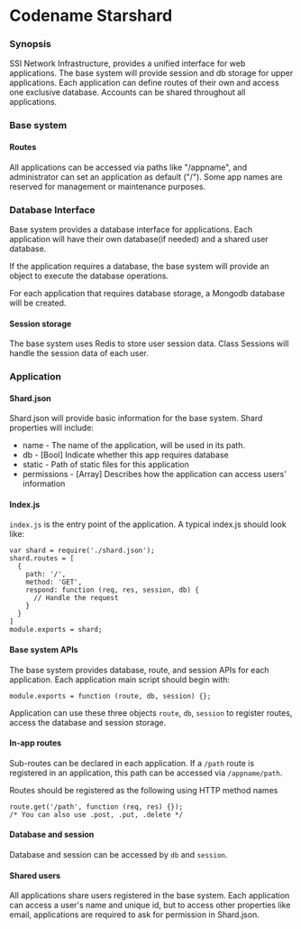# Codename Starshard

### Synopsis
SSI Network Infrastructure, provides a unified interface for web applications. 
The base system will provide session and db storage for upper applications.
Each application can define routes of their own and access one exclusive database.
Accounts can be shared throughout all applications.

### Base system

#### Routes
All applications can be accessed via paths like "/appname", and administrator can set an application as default ("/"). Some app names are reserved for management or maintenance purposes.

### Database Interface
Base system provides a database interface for applications. Each application will have their own database(if needed) and a shared user database.

If the application requires a database, the base system will provide an object to execute the database operations.

For each application that requires database storage, a Mongodb database will be created.

#### Session storage
The base system uses Redis to store user session data. Class Sessions will handle the session data of each user.

### Application

#### Shard.json
Shard.json will provide basic information for the base system. Shard properties will include:
* name - The name of the application, will be used in its path.
* db - [Bool] Indicate whether this app requires database
* static - Path of static files for this application
* permissions - [Array] Describes how the application can access users' information

#### Index.js
`index.js` is the entry point of the application. A typical index.js should look like:
```
var shard = require('./shard.json');
shard.routes = [
  {
    path: '/',
    method: 'GET',
    respond: function (req, res, session, db) {
	  // Handle the request
    }
  }
]
module.exports = shard;
```

#### Base system APIs
The base system provides database, route, and session APIs for each application. Each application main script should begin with: 
```
module.exports = function (route, db, session) {};
```
Application can use these three objects `route`, `db`, `session` to register routes, access  the database and session storage.

#### In-app routes
Sub-routes can be declared in each application. If a `/path` route is registered in an application, this path can be accessed via `/appname/path`.

Routes should be registered as the following using HTTP method names
```
route.get('/path', function (req, res) {});
/* You can also use .post, .put, .delete */
```

#### Database and session
Database and session can be accessed by `db` and `session`.

#### Shared users
All applications share users registered in the base system. Each application can access a user's name and unique id, but to access other properties like email, applications are required to ask for permission in Shard.json.